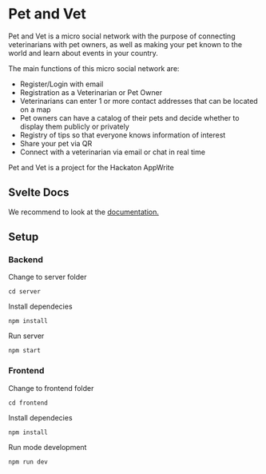 # Pet and Vet

Pet and Vet is a micro social network with the purpose of connecting veterinarians with pet owners, as well as making your pet known to the world and learn about events in your country.

The main functions of this micro social network are:

- Register/Login with email
- Registration as a Veterinarian or Pet Owner
- Veterinarians can enter 1 or more contact addresses that can be located on a map
- Pet owners can have a catalog of their pets and decide whether to display them publicly or privately
- Registry of tips so that everyone knows information of interest
- Share your pet via QR
- Connect with a veterinarian via email or chat in real time

Pet and Vet is a project for the Hackaton AppWrite

## Svelte Docs

We recommend to look at the [documentation.](https://svelte.dev/docs)

## Setup

### Backend

Change to server folder

```cd server```

Install dependecies

```npm install```

Run server

```npm start```


### Frontend

Change to frontend folder

```cd frontend```

Install dependecies

```npm install```

Run mode development

```npm run dev```
